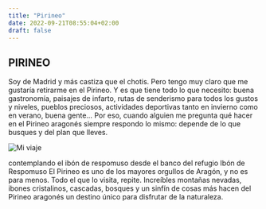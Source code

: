 ```yaml
---
title: "Pirineo"
date: 2022-09-21T08:55:04+02:00
draft: false
---
```


## PIRINEO

Soy de Madrid y más castiza que el chotis. Pero tengo muy claro que me gustaría retirarme en el Pirineo. Y es que tiene todo lo que necesito: buena gastronomía, paisajes de infarto, rutas de senderismo para todos los gustos y niveles, pueblos preciosos, actividades deportivas tanto en invierno como en verano, buena gente… Por eso, cuando alguien me pregunta qué hacer en el Pirineo aragonés siempre respondo lo mismo: depende de lo que busques y del plan que lleves.

![Mi viaje](https://i0.wp.com/www.lamochilademama.com/wp-content/uploads/2020/11/banco-refugio-respomuso-pirineo.jpg?w=770&ssl=1)

contemplando el ibón de respomuso desde el banco del refugio
Ibón de Respomuso
El Pirineo es uno de los mayores orgullos de Aragón, y no es para menos. Todo el que lo visita, repite. Increíbles montañas nevadas, ibones cristalinos, cascadas, bosques y un sinfín de cosas más hacen del Pirineo aragonés un destino único para disfrutar de la naturaleza.

